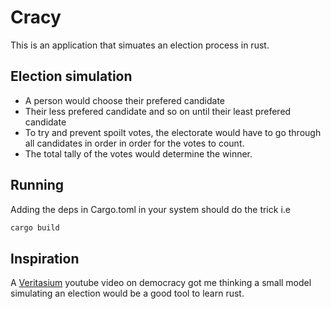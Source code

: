 # Cracy
This is an application that simuates an election process in rust.

## Election simulation
- A person would choose their prefered candidate
- Their less prefered candidate and so on until their least prefered candidate
- To try and prevent spoilt votes, the electorate would have to go through all candidates in order in order for the votes to count.
- The total tally of the votes would determine the winner.

## Running
Adding the deps in Cargo.toml in your system should do the trick
i.e
```bash
cargo build
```

## Inspiration
A [Veritasium](https://www.youtube.com/watch?v=qf7ws2DF-zk) youtube video
 on democracy got me thinking a small model simulating an election
 would be a good tool to learn rust.
